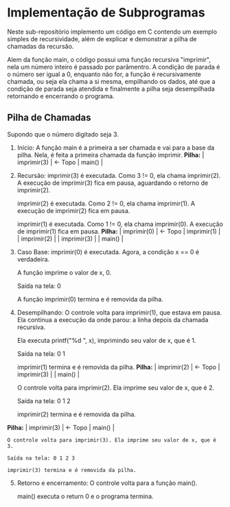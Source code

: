 # Implementação de Subprogramas
Neste sub-repositório implemento um código em C contendo um exemplo simples de recursividade, além de explicar e demonstrar a pilha de chamadas da recursão.

Alem da função main, o código possui uma função recursiva "imprimir", nela um número inteiro é passado por parâmentro. 
A condição de parada é o número ser igual a 0, enquanto não for, a função é recursivamente chamada, ou seja ela chama a si mesma, empilhando os dados, até que a condição de parada seja atendida e finalmente a pilha seja desempilhada retornando e encerrando o programa.

## Pilha de Chamadas
Supondo que o número digitado seja 3.
1. Início:
A função main é a primeira a ser chamada e vai para a base da pilha.
Nela, é feita a primeira chamada da função imprimir.
**Pilha:**
    | imprimir(3) | <- Topo
    | main()      |

2. Recursão:
    imprimir(3) é executada. Como 3 != 0, ela chama imprimir(2). A execução de imprimir(3) fica em pausa, aguardando o retorno de imprimir(2).

    imprimir(2) é executada. Como 2 != 0, ela chama imprimir(1). A execução de imprimir(2) fica em pausa.

    imprimir(1) é executada. Como 1 != 0, ela chama imprimir(0). A execução de imprimir(1) fica em pausa.
**Pilha:**
    | imprimir(0) | <- Topo
    | imprimir(1) |
    | imprimir(2) |
    | imprimir(3) |
    | main()      |

3. Caso Base:
    imprimir(0) é executada. Agora, a condição x == 0 é verdadeira.

    A função imprime o valor de x, 0.

    Saída na tela: 0

    A função imprimir(0) termina e é removida da pilha.

4. Desempilhando:
    O controle volta para imprimir(1), que estava em pausa. Ela continua a execução da onde parou: a linha depois da chamada recursiva.

    Ela executa printf("%d ", x), imprimindo seu valor de x, que é 1.

    Saída na tela: 0 1

    imprimir(1) termina e é removida da pilha.
**Pilha:**
    | imprimir(2) | <- Topo
    | imprimir(3) |
    | main()      |

    O controle volta para imprimir(2). Ela imprime seu valor de x, que é 2.

    Saída na tela: 0 1 2

    imprimir(2) termina e é removida da pilha.

**Pilha:**
    | imprimir(3) | <- Topo
    | main()      |

    O controle volta para imprimir(3). Ela imprime seu valor de x, que é 3.

    Saída na tela: 0 1 2 3

    imprimir(3) termina e é removida da pilha.

5. Retorno e encerramento:
    O controle volta para a função main().

    main() executa o return 0 e o programa termina.